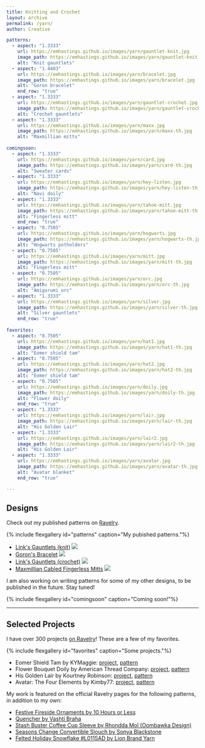 ```yaml
---
title: Knitting and Crochet
layout: archive
permalink: /yarn/
author: Creative

patterns:
  - aspect: "1.3333"
    url: https://emhastings.github.io/images/yarn/gauntlet-knit.jpg
    image_path: https://emhastings.github.io/images/yarn/gauntlet-knit-th.jpg
    alt: "Knit gauntlets"
  - aspect: "1.4403"
    url: https://emhastings.github.io/images/yarn/bracelet.jpg
    image_path: https://emhastings.github.io/images/yarn/bracelet.jpg
    alt: "Goron bracelet"  
    end_row: "true"
  - aspect: "1.3333"
    url: https://emhastings.github.io/images/yarn/gauntlet-crochet.jpg
    image_path: https://emhastings.github.io/images/yarn/gauntlet-crochet-th.jpg
    alt: "Crochet gauntlets"  
  - aspect: "1.3333"
    url: https://emhastings.github.io/images/yarn/maxx.jpg
    image_path: https://emhastings.github.io/images/yarn/maxx-th.jpg
    alt: "Maxmillian mitts"
    
comingsoon:
  - aspect: "1.3333"
    url: https://emhastings.github.io/images/yarn/card.jpg
    image_path: https://emhastings.github.io/images/yarn/card-th.jpg
    alt: "Sweater cards"
  - aspect: "1.3333"
    url: https://emhastings.github.io/images/yarn/hey-listen.jpg
    image_path: https://emhastings.github.io/images/yarn/hey-listen-th.jpg
    alt: "Navi doily"  
  - aspect: "1.3333"
    url: https://emhastings.github.io/images/yarn/tahoe-mitt.jpg
    image_path: https://emhastings.github.io/images/yarn/tahoe-mitt-th.jpg
    alt: "Fingerless mitt" 
    end_row: "true"    
  - aspect: "0.7505"
    url: https://emhastings.github.io/images/yarn/hogwarts.jpg
    image_path: https://emhastings.github.io/images/yarn/hogwarts-th.jpg
    alt: "Hogwarts potholders" 
  - aspect: "0.7505"
    url: https://emhastings.github.io/images/yarn/mitt.jpg
    image_path: https://emhastings.github.io/images/yarn/mitt-th.jpg
    alt: "Fingerless mitt" 
  - aspect: "0.7505"
    url: https://emhastings.github.io/images/yarn/orc.jpg
    image_path: https://emhastings.github.io/images/yarn/orc-th.jpg
    alt: "Amigurumi orc"    
  - aspect: "1.3333"
    url: https://emhastings.github.io/images/yarn/silver.jpg
    image_path: https://emhastings.github.io/images/yarn/silver-th.jpg
    alt: "Silver gauntlets" 
    end_row: "true"
    
favorites:
  - aspect: "0.7505"
    url: https://emhastings.github.io/images/yarn/hat1.jpg
    image_path: https://emhastings.github.io/images/yarn/hat1-th.jpg
    alt: "Eomer shield tam"
  - aspect: "0.7505"
    url: https://emhastings.github.io/images/yarn/hat2.jpg
    image_path: https://emhastings.github.io/images/yarn/hat2-th.jpg
    alt: "Eomer shield tam"
  - aspect: "0.7505"
    url: https://emhastings.github.io/images/yarn/doily.jpg
    image_path: https://emhastings.github.io/images/yarn/doily-th.jpg
    alt: "Flower doily"    
    end_row: "true"      
  - aspect: "1.3333"
    url: https://emhastings.github.io/images/yarn/lair.jpg
    image_path: https://emhastings.github.io/images/yarn/lair-th.jpg
    alt: "His Golden Lair"  
  - aspect: "1.3333"
    url: https://emhastings.github.io/images/yarn/lair2.jpg
    image_path: https://emhastings.github.io/images/yarn/lair2-th.jpg
    alt: "His Golden Lair"  
  - aspect: "1.3333"
    url: https://emhastings.github.io/images/yarn/avatar.jpg
    image_path: https://emhastings.github.io/images/yarn/avatar-th.jpg
    alt: "Avatar blanket" 
    end_row: "true"   

---
```


## Designs  
Check out my published patterns on [Ravelry](https://www.ravelry.com/designers/emily-hastings).

{% include flexgallery id="patterns" caption="My pubished patterns."%}

* [Link's Gauntlets (knit)](https://www.ravelry.com/patterns/library/links-gauntlets-knitted) <a href="http://www.ravelry.com/badges/redirect?p=links-gauntlets-knitted"><img src="https://api.ravelry.com/badges/projects?p=links-gauntlets-knitted&amp;t=.gif" style="border: none;" /></a>
* [Goron's Bracelet](https://www.ravelry.com/patterns/library/gorons-bracelet) <a href="http://www.ravelry.com/badges/redirect?p=gorons-bracelet"><img src="https://api.ravelry.com/badges/projects?p=gorons-bracelet&amp;t=.gif" style="border: none;" /></a>
* [Link's Gauntlets (crochet)](https://www.ravelry.com/patterns/library/links-gauntlets-crochet) <a href="http://www.ravelry.com/badges/redirect?p=links-gauntlets-crochet"><img src="https://api.ravelry.com/badges/projects?p=links-gauntlets-crochet&amp;t=.gif" style="border: none;" /></a>
* [Maxmillian Cabled Fingerless Mitts](https://www.ravelry.com/patterns/library/maxmillian-cabled-fingerless-mitts) <a href="http://www.ravelry.com/badges/redirect?p=maxmillian-cabled-fingerless-mitts"><img src="https://api.ravelry.com/badges/projects?p=maxmillian-cabled-fingerless-mitts&amp;t=.gif" style="border: none;" /></a>

I am also working on writing patterns for some of my other designs, to be published in the future. Stay tuned!

{% include flexgallery id="comingsoon" caption="Coming soon!"%}

---

## Selected Projects  
I have over 300 projects [on Ravelry](https://www.ravelry.com/projects/Emily-H)! These are a few of my favorites.

{% include flexgallery id="favorites" caption="Some projects."%}

* Eomer Shield Tam by KYMaggie: [project](https://www.ravelry.com/projects/Emily-H/eomer-shield-tam), [pattern](https://www.ravelry.com/patterns/library/eomer-shield-tam)
* Flower Bouquet Doily by American Thread Company: [project](https://www.ravelry.com/projects/Emily-H/flower-bouquet-doily), [pattern](https://www.ravelry.com/patterns/library/flower-bouquet-doily-2)
* His Golden Lair by Kourtney Robinson: [project](https://www.ravelry.com/projects/Emily-H/his-golden-lair), [pattern](https://www.ravelry.com/patterns/library/his-golden-lair)
* Avatar: The Four Elements by Kimby77: [project](https://www.ravelry.com/projects/Emily-H/avatar-the-four-elements), [pattern](https://www.ravelry.com/patterns/library/avatar-the-four-elements)

My work is featured on the official Ravelry pages for the following patterns, in addition to my own:
* [Festive Fireside Ornaments by 10 Hours or Less](https://www.ravelry.com/patterns/library/festive-fireside)
* [Quencher by Vashti Braha](https://www.ravelry.com/patterns/library/quencher)
* [Stash Buster Coffee Cup Sleeve by Rhondda Mol (Oombawka Design)](https://www.ravelry.com/patterns/library/stash-buster-coffee-cup-sleeve)
* [Seasons Change Convertible Slouch by Sonya Blackstone](https://www.ravelry.com/patterns/library/seasons-change-convertible-slouch)
* [Felted Holiday Snowflake #L0115AD by Lion Brand Yarn](https://www.ravelry.com/patterns/library/felted-holiday-snowflake-l0115ad)
